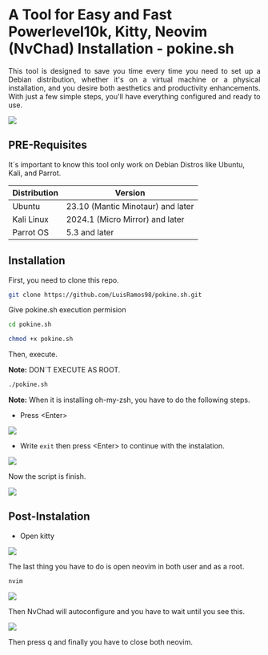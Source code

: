 # A Tool for Easy and Fast Powerlevel10k, Kitty, Neovim (NvChad) Installation - pokine.sh

<div>
	<p align=justify>This tool is designed to save you time every time you need to set up a Debian distribution, whether it's on a virtual machine or a physical installation, and you desire both aesthetics and productivity enhancements. With just a few simple steps, you'll have everything configured and ready to use.</p>
</div>

<img src='https://github.com/LuisRamos98/pokine.sh/blob/main/Adjuntos/1_Final_Setup.png?raw=true' align=center>

## PRE-Requisites

It´s important to know this tool only work on Debian Distros like Ubuntu, Kali, and Parrot.

<table align=center>	
	<thead>
		<tr>
			<th>Distribution</th>
			<th>Version</th>
		</tr>
	</thead>
	<tbody>
		<tr>
			<td>Ubuntu</td>
			<td>23.10 (Mantic Minotaur) and later</td>
		</tr>
		<tr>
			<td>Kali Linux</td>
			<td>2024.1 (Micro Mirror) and later</td>
		</tr>
		<tr>
			<td>Parrot OS</td>
			<td>5.3 and later</td>
		</tr>
	</tbody>
</table>

## Installation 

First, you need to clone this repo.

```bash
git clone https://github.com/LuisRamos98/pokine.sh.git
```

Give pokine.sh execution permision

```bash
cd pokine.sh
```

```bash
chmod +x pokine.sh
```

Then, execute.

**Note:** DON´T EXECUTE AS ROOT.

```bash
./pokine.sh
```

**Note:** When it is installing oh-my-zsh, you have to do the following steps.

- Press \<Enter\> 

<img src='https://github.com/LuisRamos98/pokine.sh/blob/main/Adjuntos/2_Oh-my-zsh.png?raw=true' align=center>

- Write `exit` then press \<Enter\> to continue with the instalation.

<img src='https://github.com/LuisRamos98/pokine.sh/blob/main/Adjuntos/3_exit_zsh.png?raw=true' align=center>

Now the script is finish.

<img src='https://github.com/LuisRamos98/pokine.sh/blob/main/Adjuntos/4_script_finished.png?raw=true' align=center>

## Post-Instalation

- Open kitty 

<img src='https://github.com/LuisRamos98/pokine.sh/blob/main/Adjuntos/5_open_kitty.png?raw=true' align=center>

The last thing you have to do is open neovim in both user and as a root.

```bash
nvim
```

<img src='https://github.com/LuisRamos98/pokine.sh/blob/main/Adjuntos/6_nvim_root_user.png?raw=true' align=center>

Then NvChad will autoconfigure and you have to wait until you see this.

<img src='https://github.com/LuisRamos98/pokine.sh/blob/main/Adjuntos/7_setting_nvim.png?raw=true' align=center>

Then press q and finally you have to close both neovim.

